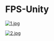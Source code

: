 # FPS-Unity

[![1.jpg](https://i.postimg.cc/WzKRwNYD/1.jpg)](https://postimg.cc/2L4XzDDm)

[![2.jpg](https://i.postimg.cc/SN2bN9jc/2.jpg)](https://postimg.cc/CzgQczGK)
